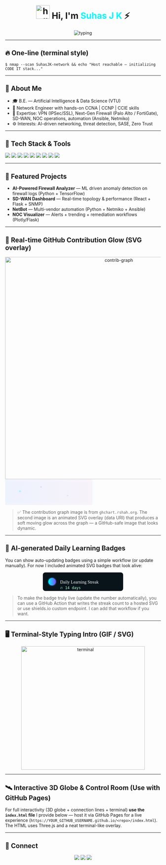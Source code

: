 <!-- CODE IT ⚡ — Suhas J K | Network Engineer & AI & DS Graduate -->

<h1 align="center">
  <img src="https://media.giphy.com/media/hvRJCLFzcasrR4ia7z/giphy.gif" width="44" alt="hello" />
  Hi, I'm <span style="color:#00f8ff">Suhas J K</span> ⚡
</h1>

<p align="center">
  <img src="https://readme-typing-svg.herokuapp.com?font=Fira+Code&size=24&duration=3000&pause=900&color=00FFFF&center=true&vCenter=true&width=760&lines=Network+Engineer+%7C+AI+%26+Cybersecurity;CCNA+%7C+CCNP+%7C+CCIE;VPN+%7C+NextGen+Firewall+%7C+SD-WAN;NOC+%7C+Automation+%7C+Threat+Hunting" alt="typing"/>
</p>

---

## 🔥 One-line (terminal style)
`$ nmap --scan SuhasJK-network && echo "Host reachable — initializing CODE IT stack..."`

---

## 🧠 About Me
- 🎓 B.E. — Artificial Intelligence & Data Science (VTU)  
- 💼 Network Engineer with hands-on CCNA | CCNP | CCIE skills  
- 🔐 Expertise: VPN (IPSec/SSL), Next-Gen Firewall (Palo Alto / FortiGate), SD-WAN, NOC operations, automation (Ansible, Netmiko)  
- ⚙️ Interests: AI-driven networking, threat detection, SASE, Zero Trust

---

## 🧰 Tech Stack & Tools
<p align="left">
  <img src="https://img.shields.io/badge/Cisco%20CCNA-1BA0D7?style=for-the-badge&logo=cisco&logoColor=white"/>
  <img src="https://img.shields.io/badge/CCNP-0078D7?style=for-the-badge&logo=cisco&logoColor=white"/>
  <img src="https://img.shields.io/badge/CCIE-2A6CCB?style=for-the-badge&logo=cisco&logoColor=white"/>
  <img src="https://img.shields.io/badge/SD--WAN-00A3E0?style=for-the-badge&logo=cloudflare&logoColor=white"/>
  <img src="https://img.shields.io/badge/Firewall-PaloAlto?style=for-the-badge&logo=paloaltonetworks&logoColor=white"/>
  <img src="https://img.shields.io/badge/Python-3776AB?style=for-the-badge&logo=python&logoColor=white"/>
  <img src="https://img.shields.io/badge/Ansible-EE0000?style=for-the-badge&logo=ansible&logoColor=white"/>
  <img src="https://img.shields.io/badge/GNS3-3587A4?style=for-the-badge&logo=gns3&logoColor=white"/>
  <img src="https://img.shields.io/badge/EVE--NG-1B1B1B?style=for-the-badge&logo=proxmox&logoColor=white"/>
</p>

---

## 🚀 Featured Projects
- **AI-Powered Firewall Analyzer** — ML driven anomaly detection on firewall logs (Python + TensorFlow)  
- **SD-WAN Dashboard** — Real-time topology & performance (React + Flask + SNMP)  
- **NetBot** — Multi-vendor automation (Python + Netmiko + Ansible)  
- **NOC Visualizer** — Alerts + trending + remediation workflows (Plotly/Flask)

---

## 🔁 Real-time GitHub Contribution Glow (SVG overlay)
<p align="center">
  <!-- GitHub contribution graph (default) -->
  <img src="https://ghchart.rshah.org/SuhasJK" alt="contrib-graph" width="720" />

  <!-- Animated glow overlay as data URI SVG: will render as an image and animate on GitHub -->
  <br/>
  <img alt="contrib-glow" width="720"
       src="data:image/svg+xml;utf8,
       <svg xmlns='http://www.w3.org/2000/svg' width='720' height='120' viewBox='0 0 720 120'>
         <defs>
           <filter id='f' x='-50%' y='-50%' width='200%' height='200%'>
             <feGaussianBlur stdDeviation='8' result='b'/>
             <feColorMatrix type='matrix' values='0 0 0 0 0.0  0 0 0 0 0.6  0 0 0 0 1  0 0 0 1 0' result='c'/>
             <feBlend in='SourceGraphic' in2='c' mode='screen'/>
           </filter>
           <linearGradient id='g' x1='0' x2='1'>
             <stop offset='0' stop-color='%2300f8ff'/>
             <stop offset='0.5' stop-color='%23a64cff'/>
             <stop offset='1' stop-color='%23ff58b0'/>
           </linearGradient>
         </defs>
         <rect width='720' height='120' fill='none'/>
         <g filter='url(%23f)'>
           <rect x='0' y='0' width='720' height='120' fill='url(%23g)' opacity='0.06'>
             <animate attributeName='x' from='-360' to='720' dur='6s' repeatCount='indefinite'/>
           </rect>
           <g transform='translate(8,16)' opacity='0.9'>
             <!-- animated circles simulate glowing nodes moving across -->
             <circle cx='20' cy='40' r='4' fill='%2300f8ff'>
               <animate attributeName='cx' values='20;700;20' dur='8s' repeatCount='indefinite'/>
               <animate attributeName='opacity' values='0.2;0.9;0.2' dur='4s' repeatCount='indefinite'/>
             </circle>
             <circle cx='120' cy='20' r='3.5' fill='%23a64cff'>
               <animate attributeName='cx' values='120;600;120' dur='6s' repeatCount='indefinite'/>
               <animate attributeName='opacity' values='0.1;0.8;0.1' dur='3s' repeatCount='indefinite'/>
             </circle>
             <circle cx='260' cy='60' r='3' fill='%23ff58b0'>
               <animate attributeName='cx' values='260;480;260' dur='5s' repeatCount='indefinite'/>
               <animate attributeName='opacity' values='0.1;0.9;0.1' dur='2.8s' repeatCount='indefinite'/>
             </circle>
           </g>
         </g>
       </svg>" />
</p>

> ✅ The contribution graph image is from `ghchart.rshah.org`. The second image is an animated SVG overlay (data URI) that produces a soft moving glow across the graph — a GitHub-safe image that looks dynamic.

---

## 🧠 AI-generated Daily Learning Badges
You can show auto-updating badges using a simple workflow (or update manually). For now I included animated SVG badges that look alive:

<p align="center">
  <!-- Example animated SVG badge: learning streak (static number placeholder) -->
  <img alt="learning-badge" src="data:image/svg+xml;utf8,
  <svg xmlns='http://www.w3.org/2000/svg' width='260' height='60'>
    <defs>
      <linearGradient id='lg' x1='0' x2='1'><stop offset='0' stop-color='%2300f8ff'/><stop offset='1' stop-color='%237a4cff'/></linearGradient>
      <filter id='glow'><feGaussianBlur stdDeviation='2.2' result='blur'/><feMerge><feMergeNode in='blur'/><feMergeNode in='SourceGraphic'/></feMerge></filter>
    </defs>
    <rect rx='8' width='260' height='60' fill='%2308141a'/>
    <g transform='translate(12,10)'>
      <circle cx='18' cy='20' r='12' fill='url(%23lg)' filter='url(%23glow)'/>
      <text x='44' y='26' font-family='Verdana' font-size='14' fill='%23fff'>Daily Learning Streak</text>
      <text x='44' y='44' font-family='monospace' font-size='12' fill='%23a8ffd1'>🔥 <tspan id='streak'>14</tspan> days</text>
    </g>
  </svg>" />
</p>

> To make the badge truly live (update the number automatically), you can use a GitHub Action that writes the streak count to a hosted SVG or use shields.io custom endpoint. I can add that workflow if you want.

---

## 🖥️ Terminal-Style Typing Intro (GIF / SVG)

<p align="center">
  <img src="https://raw.githubusercontent.com/abhisheknaiidu/abhisheknaiidu/master/code.gif" alt="terminal" width="400"/>
</p>

---

## 🛰️ Interactive 3D Globe & Control Room (Use with GitHub Pages)
For full interactivity (3D globe + connection lines + terminal) **use the `index.html` file** I provide below — host it via GitHub Pages for a live experience (`https://YOUR_GITHUB_USERNAME.github.io/<repo>/index.html`). The HTML uses Three.js and a neat terminal-like overlay.

---

## 🔗 Connect
<p align="center">
  <a href="https://www.linkedin.com/in/YOUR_LINKEDIN" target="_blank"><img src="https://img.shields.io/badge/LinkedIn-0077B5?style=for-the-badge&logo=linkedin" /></a>
  <a href="mailto:YOUR_EMAIL@example.com"><img src="https://img.shields.io/badge/Email-D14836?style=for-the-badge&logo=gmail" /></a>
  <a href="https://github.com/YOUR_GITHUB_USERNAME"><img src="https://img.shields.io/badge/GitHub-181717?style=for-the-badge&logo=github" /></a>
</p>


